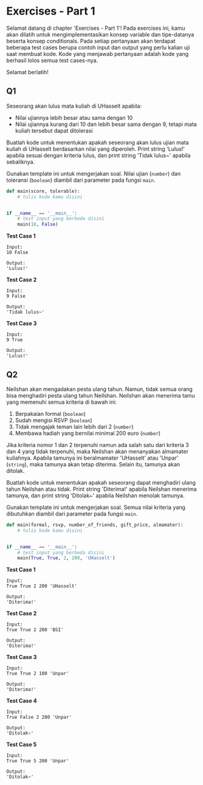 # Exercises - Part 1

Selamat datang di chapter 'Exercises - Part 1'! Pada exercises ini, kamu akan dilatih untuk mengimplementasikan konsep variable dan tipe-datanya beserta konsep conditionals. Pada setiap pertanyaan akan terdapat beberapa test cases berupa contoh input dan output yang perlu kalian uji saat membuat kode. Kode yang menjawab pertanyaan adalah kode yang berhasil lolos semua test cases-nya.

Selamat berlatih!

## Q1

Seseorang akan lulus mata kuliah di UHasselt apabila:

- Nilai ujiannya lebih besar atau sama dengan 10
- Nilai ujiannya kurang dari 10 dan lebih besar sama dengan 9, tetapi mata kuliah tersebut dapat ditolerasi

Buatlah kode untuk menentukan apakah seseorang akan lulus ujian mata kuliah di UHasselt berdasarkan nilai yang diperoleh. Print string 'Lulus!' apabila sesuai dengan kriteria lulus, dan print string 'Tidak lulus~' apabila sebaliknya.

Gunakan template ini untuk mengerjakan soal. Nilai ujian (`number`) dan toleransi (`boolean`) diambil dari parameter pada fungsi `main`.

```python
def main(score, tolerable):
    # tulis kode kamu disini


if __name__ == '__main__':
    # test input yang berbeda disini
    main(10, False)
```

**Test Case 1**

```
Input: 
10 False

Output:
'Lulus!'
```

**Test Case 2**

```
Input: 
9 False

Output:
'Tidak lulus~'
```

**Test Case 3**

```
Input: 
9 True

Output:
'Lulus!'
```

## Q2

Neilshan akan mengadakan pesta ulang tahun. Namun, tidak semua orang bisa menghadiri pesta ulang tahun Neilshan. Neilshan akan menerima tamu yang memenuhi semua kriteria di bawah ini:

1. Berpakaian formal (`boolean`)
2. Sudah mengisi RSVP (`boolean`)
3. Tidak mengajak teman lain lebih dari 2 (`number`)
4. Membawa hadiah yang bernilai minimal 200 euro (`number`)

Jika kriteria nomor 1 dan 2 terpenuhi namun ada salah satu dari kriteria 3 dan 4 yang tidak terpenuhi, maka Neilshan akan menanyakan almamater kuliahnya. Apabila tamunya ini beralmamater 'UHasselt' atau 'Unpar' (`string`), maka tamunya akan tetap diterima. Selain itu, tamunya akan ditolak.

Buatlah kode untuk menentukan apakah seseorang dapat menghadiri ulang tahun Neilshan atau tidak. Print string 'Diterima!' apabila Neilshan menerima tamunya, dan print string 'Ditolak~' apabila Neilshan menolak tamunya.

Gunakan template ini untuk mengerjakan soal. Semua nilai kriteria yang dibutuhkan diambil dari parameter pada fungsi `main`.

```python
def main(formal, rsvp, number_of_friends, gift_price, almamater):
    # tulis kode kamu disini


if __name__ == '__main__':
    # test input yang berbeda disini
    main(True, True, 2, 200, 'UHasselt')
```

**Test Case 1**

```
Input: 
True True 2 200 'UHasselt'

Output:
'Diterima!'
```

**Test Case 2**

```
Input: 
True True 2 200 'BSI'

Output:
'Diterima!'
```

**Test Case 3**

```
Input: 
True True 2 100 'Unpar'

Output:
'Diterima!'
```

**Test Case 4**

```
Input: 
True False 2 200 'Unpar'

Output:
'Ditolak~'
```

**Test Case 5**

```
Input: 
True True 5 200 'Unpar'

Output:
'Ditolak~'
```